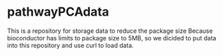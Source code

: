 # pathwayPCAdata
This is a repository for storage data to reduce the package size
Because bioconductor has limits to package size to 5MB, so we dicided
to put data into this repository and use curl to load data.
